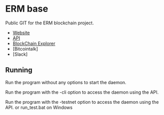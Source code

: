 # ERM base 
Public GIT for the ERM blockchain project.

* [Website](http://datachains.world)
* [API](http://datachains.world)
* [BlockChain Explorer](http://datachains.world)
* [Bitcointalk]
* [Slack]

## Running
Run the program without any options to start the daemon.

Run the program with the -cli option to access the daemon using the API.

Run the program with the -testnet option to access the daemon using the API.
or run_test.bat on Windows
